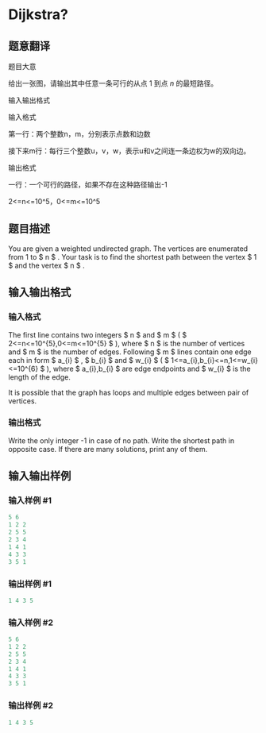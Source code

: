 # Dijkstra?

## 题意翻译

题目大意

给出一张图，请输出其中任意一条可行的从点 $1$ 到点 $n$ 的最短路径。

输入输出格式

输入格式

第一行：两个整数n，m，分别表示点数和边数

接下来m行：每行三个整数u，v，w，表示u和v之间连一条边权为w的双向边。

输出格式

一行：一个可行的路径，如果不存在这种路径输出-1

2<=n<=10^5，0<=m<=10^5

## 题目描述

You are given a weighted undirected graph. The vertices are enumerated from 1 to $ n $ . Your task is to find the shortest path between the vertex $ 1 $ and the vertex $ n $ .

## 输入输出格式

### 输入格式

The first line contains two integers $ n $ and $ m $ ( $ 2<=n<=10^{5},0<=m<=10^{5} $ ), where $ n $ is the number of vertices and $ m $ is the number of edges. Following $ m $ lines contain one edge each in form $ a_{i} $ , $ b_{i} $ and $ w_{i} $ ( $ 1<=a_{i},b_{i}<=n,1<=w_{i}<=10^{6} $ ), where $ a_{i},b_{i} $ are edge endpoints and $ w_{i} $ is the length of the edge.

It is possible that the graph has loops and multiple edges between pair of vertices.

### 输出格式

Write the only integer -1 in case of no path. Write the shortest path in opposite case. If there are many solutions, print any of them.

## 输入输出样例

### 输入样例 #1

```cpp
5 6
1 2 2
2 5 5
2 3 4
1 4 1
4 3 3
3 5 1

```
### 输出样例 #1

```cpp
1 4 3 5 
```


### 输入样例 #2

```cpp
5 6
1 2 2
2 5 5
2 3 4
1 4 1
4 3 3
3 5 1

```
### 输出样例 #2

```cpp
1 4 3 5 
```



